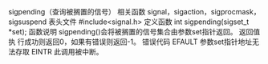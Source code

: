 sigpending（查询被搁置的信号）
相关函数
signal，sigaction，sigprocmask，sigsuspend
表头文件
#include<signal.h>
定义函数
int sigpending(sigset_t *set);
函数说明
sigpending()会将被搁置的信号集合由参数set指针返回。
返回值执
行成功则返回0，如果有错误则返回-1。
错误代码
EFAULT 参数set指针地址无法存取
EINTR 此调用被中断。